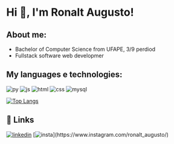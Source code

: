 # Hi 👋, I'm Ronalt Augusto! 

## About me:

* Bachelor of Computer Science from UFAPE, 3/9 perdiod
* Fullstack software web developmer

## My languages e technologies:

![py](https://img.icons8.com/color/50/python--v1.png)
![js](https://img.icons8.com/color/50/javascript--v1.png)
![html](https://img.icons8.com/color/50/html-5--v1.png)
![css](https://img.icons8.com/color/50/css3.png)
![mysql](https://img.icons8.com/color/50/mysql-logo.png)

[![Top Langs](https://github-readme-stats.vercel.app/api/top-langs/?username=Ronalt4cs&layout=compact)](https://github.com/Ronalt4cs/github-readme-stats)

## 🔗 Links

[![linkedin](https://img.shields.io/badge/linkedin-0A66C2?style=for-the-badge&logo=linkedin&logoColor=white)](https://www.linkedin.com/in/ronalt-augusto-66202b24b/)
[![insta](https://img.shields.io/badge/Instagram-E4405F?style=for-the-badge&logo=instagram&logoColor=white")](https://www.instagram.com/ronalt_augusto/)
